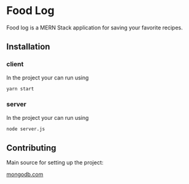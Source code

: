 # Food Log

Food log is a MERN Stack application for saving your favorite recipes.

## Installation

### client

In the project your can run using

```cmd
yarn start
```

### server

In the project your can run using

```cmd
node server.js
```

## Contributing

Main source for setting up the project:

[mongodb.com](https://www.mongodb.com/languages/mern-stack-tutorial)
